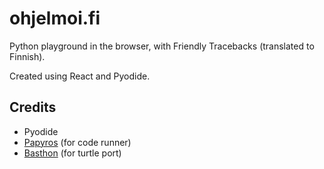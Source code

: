 # ohjelmoi.fi

Python playground in the browser, with Friendly Tracebacks (translated to Finnish).

Created using React and Pyodide.

## Credits

- Pyodide
- [Papyros](https://github.com/dodona-edu/papyros) (for code runner)
- [Basthon](https://framagit.org/basthon/basthon-kernel) (for turtle port)
